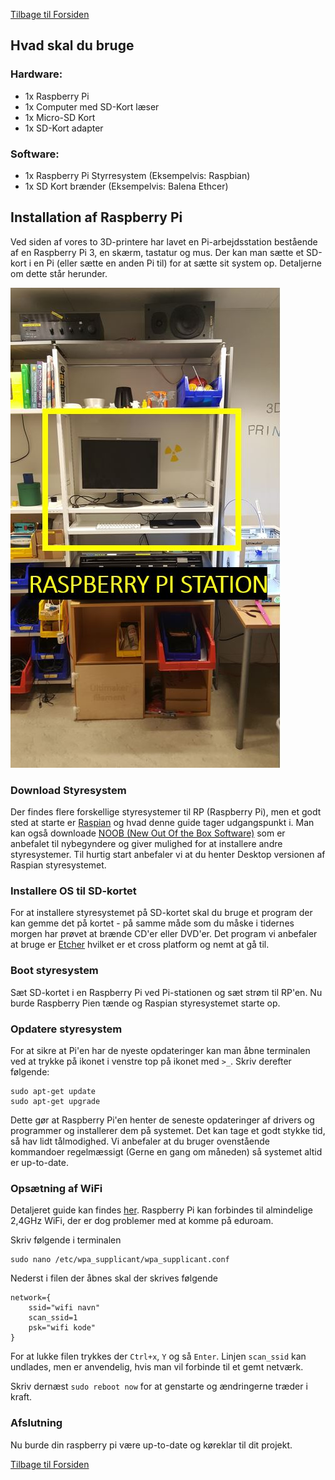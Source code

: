 [Tilbage til Forsiden](../../master)

## Hvad skal du bruge

### Hardware:
* 1x Raspberry Pi
* 1x Computer med SD-Kort læser
* 1x Micro-SD Kort
* 1x SD-Kort adapter

### Software:
* 1x Raspberry Pi Styrresystem (Eksempelvis: Raspbian)
* 1x SD Kort brænder (Eksempelvis: Balena Ethcer)


## Installation af Raspberry Pi
Ved siden af vores to 3D-printere har lavet en Pi-arbejdsstation bestående af en Raspberry Pi 3, en skærm, tastatur og mus.
Der kan man sætte et SD-kort i en Pi (eller sætte en anden Pi til) for at sætte sit system op. Detaljerne om dette står herunder.

![RaspberryPi Station](../images/RaspberryPiStation.JPG)

### Download Styresystem
  
Der findes flere forskellige styresystemer til RP (Raspberry Pi), men et godt sted at starte er [Raspian](https://www.raspberrypi.org/downloads/raspbian/ "Raspian download page") og hvad denne guide tager udgangspunkt i.
Man kan også downloade [NOOB (New Out Of the Box Software)](https://www.raspberrypi.org/downloads/noobs/ "NOOB download page") som er anbefalet til nybegyndere og giver mulighed for at installere andre styresystemer.
Til hurtig start anbefaler vi at du henter Desktop versionen af Raspian styresystemet.

### Installere OS til SD-kortet
For at installere styresystemet på SD-kortet skal du bruge et program der kan gemme det på kortet - på samme måde som du måske i tidernes morgen har prøvet at brænde CD'er eller DVD'er. Det program vi anbefaler at bruge er
[Etcher](https://etcher.io/ "Etcher webpage") hvilket er et cross platform og nemt at gå til.

### Boot styresystem
Sæt SD-kortet i en Raspberry Pi ved Pi-stationen og sæt strøm til RP'en. Nu burde Raspberry Pien tænde og Raspian styresystemet starte op.

### Opdatere styresystem
For at sikre at Pi'en har de nyeste opdateringer kan man åbne terminalen  ved at trykke på ikonet i venstre top på ikonet med `>_`. Skriv derefter følgende:

```
sudo apt-get update
sudo apt-get upgrade
```
Dette gør at Raspberry Pi'en henter de seneste opdateringer af drivers og programmer og installerer dem på systemet.
Det kan tage et godt stykke tid, så hav lidt tålmodighed. Vi anbefaler at du bruger ovenstående kommandoer regelmæssigt (Gerne en gang om måneden) så systemet altid er up-to-date.

### Opsætning af WiFi
Detaljeret guide kan findes [her](https://www.raspberrypi.org/documentation/configuration/wireless/wireless-cli.md "WiFi setup"). Raspberry Pi kan forbindes til almindelige 2,4GHz WiFi, der er dog problemer med at komme på eduroam.

Skriv følgende i terminalen
```
sudo nano /etc/wpa_supplicant/wpa_supplicant.conf
```
Nederst i filen der åbnes skal der skrives følgende
```
network={
    ssid="wifi navn"
    scan_ssid=1
    psk="wifi kode"
}
```
For at lukke filen trykkes der `Ctrl+x`, `Y` og så `Enter`.
Linjen `scan_ssid` kan undlades, men er anvendelig, hvis man vil forbinde til et gemt netværk.

Skriv dernæst `sudo reboot now` for at genstarte og ændringerne træder i kraft.

### Afslutning

Nu burde din raspberry pi være up-to-date og køreklar til dit projekt.

[Tilbage til Forsiden](./)
